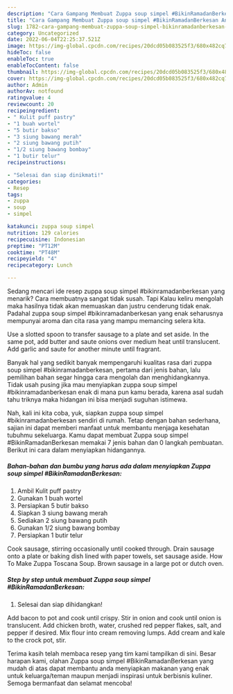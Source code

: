 ```yaml
---
description: "Cara Gampang Membuat Zuppa soup simpel #BikinRamadanBerkesan Anti Gagal"
title: "Cara Gampang Membuat Zuppa soup simpel #BikinRamadanBerkesan Anti Gagal"
slug: 1782-cara-gampang-membuat-zuppa-soup-simpel-bikinramadanberkesan-anti-gagal
category: Uncategorized
date: 2022-06-04T22:25:37.521Z
image: https://img-global.cpcdn.com/recipes/20dcd05b083525f3/680x482cq70/zuppa-soup-simpel-bikinramadanberkesan-foto-resep-utama.jpg
hideToc: false
enableToc: true
enableTocContent: false
thumbnail: https://img-global.cpcdn.com/recipes/20dcd05b083525f3/680x482cq70/zuppa-soup-simpel-bikinramadanberkesan-foto-resep-utama.jpg
cover: https://img-global.cpcdn.com/recipes/20dcd05b083525f3/680x482cq70/zuppa-soup-simpel-bikinramadanberkesan-foto-resep-utama.jpg
author: Admin
authorAv: notfound
ratingvalue: 4
reviewcount: 20
recipeingredient:
- " Kulit puff pastry"
- "1 buah wortel"
- "5 butir bakso"
- "3 siung bawang merah"
- "2 siung bawang putih"
- "1/2 siung bawang bombay"
- "1 butir telur"
recipeinstructions:

- "Selesai dan siap dinikmati!"
categories:
- Resep
tags:
- zuppa
- soup
- simpel

katakunci: zuppa soup simpel 
nutrition: 129 calories
recipecuisine: Indonesian
preptime: "PT12M"
cooktime: "PT48M"
recipeyield: "4"
recipecategory: Lunch

---
```



Sedang mencari ide resep zuppa soup simpel #bikinramadanberkesan yang menarik? Cara membuatnya sangat tidak susah. Tapi Kalau keliru mengolah maka hasilnya tidak akan memuaskan dan justru cenderung tidak enak. Padahal zuppa soup simpel #bikinramadanberkesan yang enak seharusnya mempunyai aroma dan cita rasa yang mampu memancing selera kita.


Use a slotted spoon to transfer sausage to a plate and set aside. In the same pot, add butter and saute onions over medium heat until translucent. Add garlic and saute for another minute until fragrant.

Banyak hal yang sedikit banyak mempengaruhi kualitas rasa dari zuppa soup simpel #bikinramadanberkesan, pertama dari jenis bahan, lalu pemilihan bahan segar hingga cara mengolah dan menghidangkannya. Tidak usah pusing jika mau menyiapkan zuppa soup simpel #bikinramadanberkesan enak di mana pun kamu berada, karena asal sudah tahu triknya maka hidangan ini bisa menjadi suguhan istimewa.


Nah, kali ini kita coba, yuk, siapkan zuppa soup simpel #bikinramadanberkesan sendiri di rumah. Tetap dengan bahan sederhana, sajian ini dapat memberi manfaat untuk membantu menjaga kesehatan tubuhmu sekeluarga. Kamu dapat membuat Zuppa soup simpel #BikinRamadanBerkesan memakai 7 jenis bahan dan 0 langkah pembuatan. Berikut ini cara dalam menyiapkan hidangannya.

<!--inarticleads1-->

##### Bahan-bahan dan bumbu yang harus ada dalam menyiapkan Zuppa soup simpel #BikinRamadanBerkesan:

1. Ambil  Kulit puff pastry
1. Gunakan 1 buah wortel
1. Persiapkan 5 butir bakso
1. Siapkan 3 siung bawang merah
1. Sediakan 2 siung bawang putih
1. Gunakan 1/2 siung bawang bombay
1. Persiapkan 1 butir telur


Cook sausage, stirring occasionally until cooked through. Drain sausage onto a plate or baking dish lined with paper towels, set sausage aside. How To Make Zuppa Toscana Soup. Brown sausage in a large pot or dutch oven. 

<!--inarticleads2-->

##### Step by step untuk membuat Zuppa soup simpel #BikinRamadanBerkesan:


1. Selesai dan siap dihidangkan!

Add bacon to pot and cook until crispy. Stir in onion and cook until onion is translucent. Add chicken broth, water, crushed red pepper flakes, salt, and pepper if desired. Mix flour into cream removing lumps. Add cream and kale to the crock pot, stir. 

Terima kasih telah membaca resep yang tim kami tampilkan di sini. Besar harapan kami, olahan Zuppa soup simpel #BikinRamadanBerkesan yang mudah di atas dapat membantu anda menyiapkan makanan yang enak untuk keluarga/teman maupun menjadi inspirasi untuk berbisnis kuliner. Semoga bermanfaat dan selamat mencoba!
